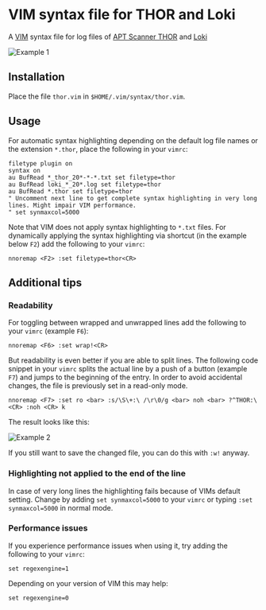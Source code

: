 # VIM syntax file for THOR and Loki

A [VIM](https://www.vim.org/) syntax file for log files of [APT Scanner THOR](https://www.nextron-systems.com/thor/) and [Loki](https://github.com/Neo23x0/Loki)

![Example 1](docs/example_1.png)

## Installation

Place the file `thor.vim` in `$HOME/.vim/syntax/thor.vim`.

## Usage

For automatic syntax highlighting depending on the default log file names or the extension `*.thor`, place the following in your `vimrc`:
```vim
filetype plugin on
syntax on
au BufRead *_thor_20*-*-*.txt set filetype=thor
au BufRead loki_*_20*.log set filetype=thor
au BufRead *.thor set filetype=thor
" Uncomment next line to get complete syntax highlighting in very long lines. Might impair VIM performance.
" set synmaxcol=5000
```


Note that VIM does not apply syntax highlighting to `*.txt` files.
For dynamically applying the syntax highlighting via shortcut (in the example below `F2`) add the following to your `vimrc`:

```vim
nnoremap <F2> :set filetype=thor<CR>
```

## Additional tips

### Readability

For toggling between wrapped and unwrapped lines add the following to your `vimrc` (example `F6`):

```vim
nnoremap <F6> :set wrap!<CR>
```

But readability is even better if you are able to split lines.
The following code snippet in your `vimrc` splits the actual line by a push of a button (example `F7`) and jumps to the beginning of the entry.
In order to avoid accidental changes, the file is previously set in a read-only mode.

```vim
nnoremap <F7> :set ro <bar> :s/\S\+:\ /\r\0/g <bar> noh <bar> ?^THOR:\ <CR> :noh <CR> k
```

The result looks like this:

![Example 2](docs/example_2.png)

If you still want to save the changed file, you can do this with `:w!` anyway.

### Highlighting not applied to the end of the line

In case of very long lines the highlighting fails because of VIMs default setting.
Change by adding `set synmaxcol=5000` to your `vimrc` or typing `:set synmaxcol=5000` in normal mode.

### Performance issues

If you experience performance issues when using it, try adding the following to your `vimrc`:

```vim
set regexengine=1
```

Depending on your version of VIM this may help:

```vim
set regexengine=0
```
